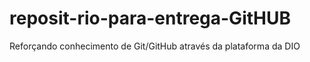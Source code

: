 # reposit-rio-para-entrega-GitHUB
Reforçando conhecimento de Git/GitHub através da plataforma da DIO
